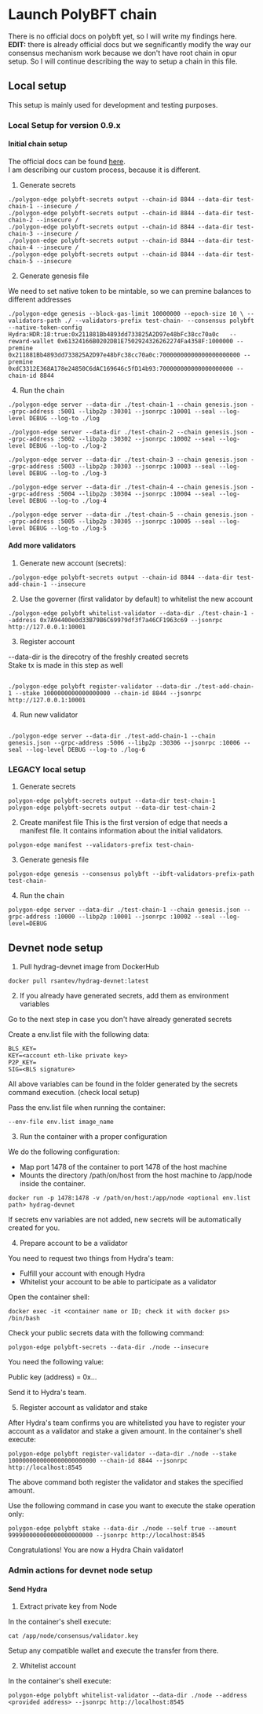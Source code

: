 # Launch PolyBFT chain

There is no official docs on polybft yet, so I will write my findings here.
**EDIT:** there is already official docs but we segnificantly modify the way our consensus mechanism work because we don't have
root chain in opur setup. So I will continue describing the way to setup a chain in this file.

## Local setup

This setup is mainly used for development and testing purposes.

### Local Setup for version 0.9.x

#### Initial chain setup

The official docs can be found [here](https://wiki.polygon.technology/docs/category/launch-a-local-private-supernet).  
I am describing our custom process, because it is different.

1. Generate secrets

```
./polygon-edge polybft-secrets output --chain-id 8844 --data-dir test-chain-1 --insecure /
./polygon-edge polybft-secrets output --chain-id 8844 --data-dir test-chain-2 --insecure /
./polygon-edge polybft-secrets output --chain-id 8844 --data-dir test-chain-3 --insecure /
./polygon-edge polybft-secrets output --chain-id 8844 --data-dir test-chain-4 --insecure /
./polygon-edge polybft-secrets output --chain-id 8844 --data-dir test-chain-5 --insecure

```

2. Generate genesis file

We need to set native token to be mintable, so we can premine balances to different addresses

```
./polygon-edge genesis --block-gas-limit 10000000 --epoch-size 10 \ --validators-path ./ --validators-prefix test-chain- --consensus polybft --native-token-config Hydra:HDR:18:true:0x211881Bb4893dd733825A2D97e48bFc38cc70a0c   --reward-wallet 0x61324166B0202DB1E7502924326262274Fa4358F:1000000 --premine 0x211881Bb4893dd733825A2D97e48bFc38cc70a0c:70000000000000000000000 --premine 0xdC3312E368A178e24850C6dAC169646c5fD14b93:700000000000000000000 --chain-id 8844
```

4. Run the chain

```
./polygon-edge server --data-dir ./test-chain-1 --chain genesis.json --grpc-address :5001 --libp2p :30301 --jsonrpc :10001 --seal --log-level DEBUG --log-to ./log

./polygon-edge server --data-dir ./test-chain-2 --chain genesis.json --grpc-address :5002 --libp2p :30302 --jsonrpc :10002 --seal --log-level DEBUG --log-to ./log-2

./polygon-edge server --data-dir ./test-chain-3 --chain genesis.json --grpc-address :5003 --libp2p :30303 --jsonrpc :10003 --seal --log-level DEBUG --log-to ./log-3

./polygon-edge server --data-dir ./test-chain-4 --chain genesis.json --grpc-address :5004 --libp2p :30304 --jsonrpc :10004 --seal --log-level DEBUG --log-to ./log-4

./polygon-edge server --data-dir ./test-chain-5 --chain genesis.json --grpc-address :5005 --libp2p :30305 --jsonrpc :10005 --seal --log-level DEBUG --log-to ./log-5

```

#### Add more validators

1. Generate new account (secrets):

```
./polygon-edge polybft-secrets output --chain-id 8844 --data-dir test-add-chain-1 --insecure

```

2. Use the governer (first validator by default) to whitelist the new account

```
./polygon-edge polybft whitelist-validator --data-dir ./test-chain-1 --address 0x7A94400e0d33B79B6C69979df3f7a46CF1963c69 --jsonrpc http://127.0.0.1:10001

```

3. Register account

--data-dir is the direcotry of the freshly created secrets  
Stake tx is made in this step as well

```

./polygon-edge polybft register-validator --data-dir ./test-add-chain-1 --stake 1000000000000000000 --chain-id 8844 --jsonrpc http://127.0.0.1:10001

```

4. Run new validator

```

./polygon-edge server --data-dir ./test-add-chain-1 --chain genesis.json --grpc-address :5006 --libp2p :30306 --jsonrpc :10006 --seal --log-level DEBUG --log-to ./log-6

```

### LEGACY local setup

1. Generate secrets

```
polygon-edge polybft-secrets output --data-dir test-chain-1
polygon-edge polybft-secrets output --data-dir test-chain-2

```

2. Create manifest file
   This is the first version of edge that needs a manifest file. It contains information about the initial validators.

```
polygon-edge manifest --validators-prefix test-chain-
```

3. Generate genesis file

```
polygon-edge genesis --consensus polybft --ibft-validators-prefix-path test-chain-
```

4. Run the chain

```
polygon-edge server --data-dir ./test-chain-1 --chain genesis.json --grpc-address :10000 --libp2p :10001 --jsonrpc :10002 --seal --log-level=DEBUG
```

## Devnet node setup

1. Pull hydrag-devnet image from DockerHub

```
docker pull rsantev/hydrag-devnet:latest
```

2. If you already have generated secrets, add them as environment variables

Go to the next step in case you don't have already generated secrets

Create a env.list file with the following data:

```
BLS_KEY=
KEY=<account eth-like private key>
P2P_KEY=
SIG=<BLS signature>
```

All above variables can be found in the folder generated by the secrets command execution. (check local setup)

Pass the env.list file when running the container:

```
--env-file env.list image_name
```

3. Run the container with a proper configuration

We do the following configuration:

- Map port 1478 of the container to port 1478 of the host machine
- Mounts the directory /path/on/host from the host machine to /app/node inside the container.

```
docker run -p 1478:1478 -v /path/on/host:/app/node <optional env.list path> hydrag-devnet
```

If secrets env variables are not added, new secrets will be automatically created for you.

4. Prepare account to be a validator

You need to request two things from Hydra's team:

- Fulfill your account with enough Hydra
- Whitelist your account to be able to participate as a validator

Open the container shell:

```
docker exec -it <container name or ID; check it with docker ps> /bin/bash
```

Check your public secrets data with the following command:

```
polygon-edge polybft-secrets --data-dir ./node --insecure
```

You need the following value:

Public key (address) = 0x...

Send it to Hydra's team.

5. Register account as validator and stake

After Hydra's team confirms you are whitelisted you have to register your account as a validator and stake a given amount.
In the container's shell execute:

```
polygon-edge polybft register-validator --data-dir ./node --stake 1000000000000000000000000 --chain-id 8844 --jsonrpc http://localhost:8545
```

The above command both register the validator and stakes the specified amount.

Use the following command in case you want to execute the stake operation only:

```
polygon-edge polybft stake --data-dir ./node --self true --amount 999900000000000000000000 --jsonrpc http://localhost:8545
```

Congratulations! You are now a Hydra Chain validator!

### Admin actions for devnet node setup

#### Send Hydra

1. Extract private key from Node

In the container's shell execute:

```
cat /app/node/consensus/validator.key
```

Setup any compatible wallet and execute the transfer from there.

2. Whitelist account

In the container's shell execute:

```
polygon-edge polybft whitelist-validator --data-dir ./node --address <provided address> --jsonrpc http://localhost:8545
```
